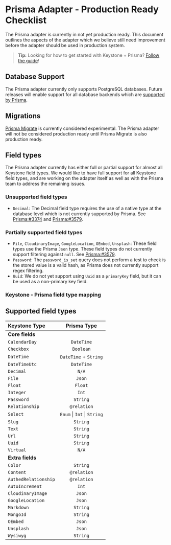 <!--[meta]
section: discussions
title: Prisma Adapter - Production Ready Checklist
[meta]-->

# Prisma Adapter - Production Ready Checklist

The Prisma adapter is currently in not yet production ready.
This document outlines the aspects of the adapter which we believe still need improvement before the adapter should be used in production system.

> **Tip:** Looking for how to get started with Keystone + Prisma? [Follow the guide](/docs/guides/prisma.md)!

## Database Support

The Prisma adapter currently only supports PostgreSQL databases. Future releases will enable support for all database backends which are [supported by Prisma](https://www.prisma.io/docs/more/supported-databases).

## Migrations

[Prisma Migrate](https://www.prisma.io/docs/reference/tools-and-interfaces/prisma-migrate) is currently considered experimental.
The Prisma adapter will not be considered production ready until Prisma Migrate is also production ready.

## Field types

The Prisma adapter currently has either full or partial support for almost all Keystone field types.
We would like to have full support for all Keystone field types, and are working on the adapter itself as well as with the Prisma team to address the remaining issues.

### Unsupported field types

- `Decimal`: The Decimal field type requires the use of a native type at the database level which is not currently supported by Prisma. See [Prisma:#3374](https://github.com/prisma/prisma/issues/3374) and [Prisma:#3579](https://github.com/prisma/prisma/issues/3579).

### Partially supported field types

- `File`, `CloudinaryImage`, `GoogleLocation`, `OEmbed`, `Unsplash`: These field types use the Prisma `Json` type. These field types do not currently support filtering against `null`. See [Prisma:#3579](https://github.com/prisma/prisma/issues/3579).
- `Password`: The `password_is_set` query does not perform a test to check is the stored value is a valid hash, as Prisma does not currently support regex filtering.
- `Uuid`: We do not yet support using `Uuid` as a `primaryKey` field, but it can be used as a non-primary key field.

### Keystone - Prisma field type mapping

## Supported field types

| Keystone Type        |         Prisma Type         |
| :------------------- | :-------------------------: |
| **Core fields**      |                             |
| `CalendarDay`        |          `DateTime`         |
| `Checkbox`           |          `Boolean`          |
| `DateTime`           |    `DateTime` + `String`    |
| `DateTimeUtc`        |          `DateTime`         |
| `Decimal`            |            `N/A`            |
| `File`               |            `Json`           |
| `Float`              |           `Float`           |
| `Integer`            |            `Int`            |
| `Password`           |           `String`          |
| `Relationship`       |         `@relation`         |
| `Select`             | `Enum` \| `Int` \| `String` |
| `Slug`               |           `String`          |
| `Text`               |           `String`          |
| `Url`                |           `String`          |
| `Uuid`               |           `String`          |
| `Virtual`            |            `N/A`            |
| **Extra fields**     |                             |
| `Color`              |           `String`          |
| `Content`            |         `@relation`         |
| `AuthedRelationship` |         `@relation`         |
| `AutoIncrement`      |            `Int`            |
| `CloudinaryImage`    |            `Json`           |
| `GoogleLocation`     |            `Json`           |
| `Markdown`           |           `String`          |
| `MongoId`            |           `String`          |
| `OEmbed`             |            `Json`           |
| `Unsplash`           |            `Json`           |
| `Wysiwyg`            |           `String`          |
